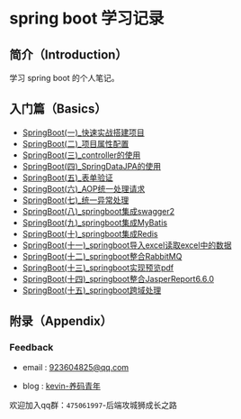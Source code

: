 # spring boot 学习记录

## 简介（Introduction）

学习 spring boot 的个人笔记。

## 入门篇（Basics）
* [SpringBoot(一)_快速实战搭建项目](https://github.com/runzhenghengbin/SpringBoot/wiki/1-springboot-kuai-su-da-jian)
* [SpringBoot(二)_项目属性配置](https://github.com/runzhenghengbin/SpringBoot/wiki/2-springboot-shu-xing-pei-zhi)
* [SpringBoot(三)_controller的使用](https://github.com/runzhenghengbin/SpringBoot/wiki/3-springboot-controller-shi-yong)
* [SpringBoot(四)_SpringDataJPA的使用](https://github.com/runzhenghengbin/SpringBoot/wiki/4-springboot-spring-data-jpa)
* [SpringBoot(五)_表单验证](https://github.com/runzhenghengbin/SpringBoot/wiki/5-springboot-biao-dan-yan-zheng)
* [SpringBoot(六)_AOP统一处理请求](https://github.com/runzhenghengbin/SpringBoot/wiki/6-springboot-aop-chu-li-qing-qiu)
* [SpringBoot(七)_统一异常处理](https://github.com/runzhenghengbin/SpringBoot/wiki/7-springboot-yi-chang-chu-li)
* [SpringBoot(八)_springboot集成swagger2](https://github.com/runzhenghengbin/SpringBoot/wiki/8-springboot-swagger2)
* [SpringBoot(九)_springboot集成MyBatis](https://github.com/runzhenghengbin/SpringBoot/wiki/9-spring-boot-mybatis)
* [SpringBoot(十)_springboot集成Redis](https://github.com/runzhenghengbin/SpringBoot/wiki/10-springboot-redis)
* [SpringBoot(十一)_springboot导入excel读取excel中的数据](https://github.com/runzhenghengbin/SpringBoot/wiki/11-springboot-excel)
* [SpringBoot(十二)_springboot整合RabbitMQ](https://github.com/runzhenghengbin/SpringBoot/wiki/12-springboot-rabbitmq)
* [SpringBoot(十三)_springboot实现预览pdf](https://github.com/runzhenghengbin/SpringBoot/wiki/13-springboot-pdf-view)
* [SpringBoot(十四)_springboot整合JasperReport6.6.0](https://github.com/runzhenghengbin/SpringBoot/wiki/14-springboot-jasperreport-6.6.0)
* [SpringBoot(十五)_springboot跨域处理](https://github.com/runzhenghengbin/SpringBoot/wiki/15-springboot-kua-yu)

## 附录（Appendix）

### Feedback
- email : 923604825@qq.com

- blog : [kevin-养码青年](https://www.cnblogs.com/zhenghengbin/)


欢迎加入qq群：`475061997`-后端攻城狮成长之路

